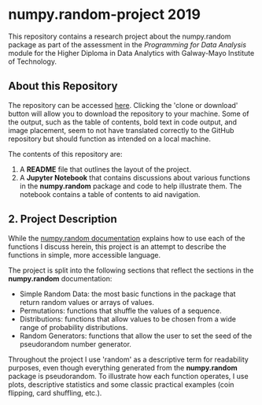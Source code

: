# numpy.random-project 2019

This repository contains a research project about the numpy.random package as part of the assessment in the *Programming for Data Analysis* module for the Higher Diploma in Data Analytics with Galway-Mayo Institute of Technology.


## About this Repository

The repository can be accessed [here](https://github.com/jennifer-ryan/numpy.random-project). Clicking the 'clone or download' button will allow you to download the repository to your machine. Some of the output, such as the table of contents, bold text in code output, and image placement, seem to not have translated correctly to the GitHub repository but should function as intended on a local machine. 

The contents of this repository are:

1. A **README** file that outlines the layout of the project.
2. A **Jupyter Notebook** that contains discussions about various functions in the **numpy.random** package and code to help illustrate them. The notebook contains a table of contents to aid navigation.


## 2. Project Description

While the [numpy.random documentation](https://docs.scipy.org/doc/numpy-1.16.0/reference/routines.random.html#) explains how to use each of the functions I discuss herein, this project is an attempt to describe the functions in simple, more accessible language. 

The project is split into the following sections that reflect the sections in the **numpy.random** documentation:

- Simple Random Data: the most basic functions in the package that return random values or arrays of values. 
- Permutations: functions that shuffle the values of a sequence.
- Distributions: functions that allow values to be chosen from a wide range of probability distributions.
- Random Generators: functions that allow the user to set the seed of the pseudorandom number generator.

Throughout the project I use 'random' as a descriptive term for readability purposes, even though everything generated from the **numpy.random** package is pseudorandom. To illustrate how each function operates, I use plots, descriptive statistics and some classic practical examples (coin flipping, card shuffling, etc.).